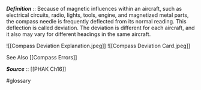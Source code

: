 ***Definition***    :: Because of magnetic influences within an aircraft, such as electrical circuits, radio, lights, tools, engine, and magnetized metal parts, the compass needle is frequently deflected from its normal reading. This deflection is called deviation. The deviation is different for each aircraft, and it also may vary for different headings in the same aircraft.

![[Compass Deviation Explanation.jpeg]]
![[Compass Deviation Card.jpeg]]

See Also [[Compass Errors]]

***Source***         :: [[PHAK Ch16]]


#glossary